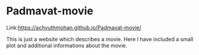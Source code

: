 # Padmavat-movie


Link:https://achyuthmohan.github.io/Padmavat-movie/

This is just a website which describes a movie. Here I have included a small plot and additional informations about the movie.
